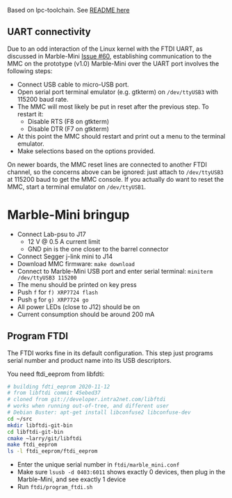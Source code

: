 Based on lpc-toolchain. See [README here](README-lpc-toolchain.md)

## UART connectivity ##
Due to an odd interaction of the Linux kernel with the FTDI UART,
as discussed in Marble-Mini
[Issue #60](https://github.com/BerkeleyLab/Marble-Mini/issues/60),
establishing communication to the MMC on the prototype (v1.0) Marble-Mini
over the UART port involves the following steps:
- Connect USB cable to micro-USB port.
- Open serial port terminal emulator (e.g. gtkterm) on `/dev/ttyUSB3` with 115200 baud rate.
- The MMC will most likely be put in reset after the previous step. To restart it:
  - Disable RTS (F8 on gtkterm)
  - Disable DTR (F7 on gtkterm)
- At this point the MMC should restart and print out a menu to the terminal emulator.
- Make selections based on the options provided.

On newer boards, the MMC reset lines are connected to another FTDI channel,
so the concerns above can be ignored: just attach to `/dev/ttyUSB3` at
115200 baud to get the MMC console.
If you actually do want to reset the MMC, start a terminal emulator
on `/dev/ttyUSB1`.

# Marble-Mini bringup
  * Connect Lab-psu to J17
      - 12 V @ 0.5 A current limit
      - GND pin is the one closer to the barrel connector
  * Connect Segger j-link mini to J14
  * Download MMC firmware: `make download`
  * Connect to Marble-Mini USB port and enter serial terminal:
    `miniterm /dev/ttyUSB3 115200`
  * The menu should be printed on key press
  * Push `f` for `f) XRP7724 flash`
  * Push `g` for `g) XRP7724 go`
  * All power LEDs (close to J12) should be on
  * Current consumption should be around 200 mA

## Program FTDI
The FTDI works fine in its default configuration. This step just programs serial number and product name into its USB descriptors.

You need ftdi_eeprom from libfdti:

```bash
# building fdti_eeprom 2020-11-12
# from libftdi commit 45ebed37
# cloned from git://developer.intra2net.com/libftdi
# works when running out-of-tree, and different user
# Debian Buster: apt-get install libconfuse2 libconfuse-dev
cd ~/src
mkdir libftdi-git-bin
cd libftdi-git-bin
cmake ~larry/git/libftdi
make ftdi_eeprom
ls -l ftdi_eeprom/ftdi_eeprom
```

  * Enter the unique serial number in `ftdi/marble_mini.conf`
  * Make sure `lsusb -d 0403:6011` shows exactly 0 devices, then plug in the Marble-Mini, and see exactly 1 device
  * Run `ftdi/program_ftdi.sh`
